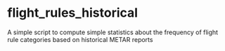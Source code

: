 # flight_rules_historical
A simple script to compute simple statistics about the frequency of flight rule categories based on historical METAR reports
